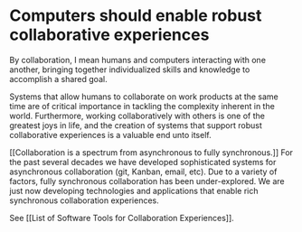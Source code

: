 # Computers should enable robust collaborative experiences
By collaboration, I mean humans and computers interacting with one another, bringing together individualized skills and knowledge to accomplish a shared goal.

Systems that allow humans to collaborate on work products at the same time are of critical importance in tackling the complexity inherent in the world. Furthermore, working collaboratively with others is one of the greatest joys in life, and the creation of systems that support robust collaborative experiences is a valuable end unto itself.

[[Collaboration is a spectrum from asynchronous to fully synchronous.]] For the past several decades we have developed sophisticated systems for asynchronous collaboration (git, Kanban, email, etc). Due to a variety of factors, fully synchronous collaboration has been under-explored. We are just now developing technologies and applications that enable rich synchronous collaboration experiences.

See [[List of Software Tools for Collaboration Experiences]].

<!-- #notebook -->

<!-- {BearID:9748A464-BC65-4CEF-9439-69CE1835FF82-45901-00027083EDB11E3F} -->
